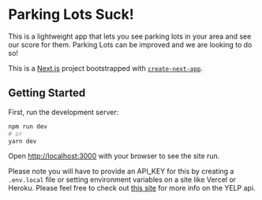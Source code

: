 # Parking Lots Suck!

This is a lightweight app that lets you see parking lots in your area and see our score for them. Parking Lots can be improved and we are looking to do so!

This is a [Next.js](https://nextjs.org/) project bootstrapped with [`create-next-app`](https://github.com/vercel/next.js/tree/canary/packages/create-next-app).

## Getting Started

First, run the development server:

```bash
npm run dev
# or
yarn dev
```

Open [http://localhost:3000](http://localhost:3000) with your browser to see the site run.

Please note you will have to provide an API_KEY for this by creating a `.env.local` file or setting environment variables on a site like Vercel or Heroku. Please feel free to check out [this site](https://www.yelp.com/developers/documentation/v3/business_search) for more info on the YELP api.
